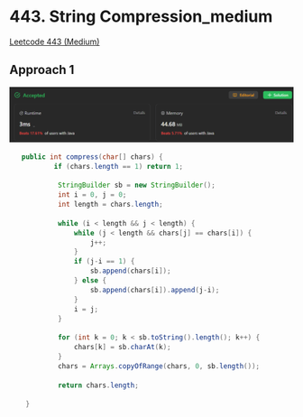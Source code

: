 # 443. String Compression_medium

[Leetcode 443 (Medium)][443]

[443]: https://leetcode.com/problems/string-compression/?envType=study-plan-v2&envId=leetcode-75

## Approach 1

![Alt text](image-1.png)

```java
   public int compress(char[] chars) {
           if (chars.length == 1) return 1;
            
            StringBuilder sb = new StringBuilder();
            int i = 0, j = 0;
            int length = chars.length;

            while (i < length && j < length) {
                while (j < length && chars[j] == chars[i]) {
                    j++;
                }
                if (j-i == 1) {
                    sb.append(chars[i]);
                } else {
                    sb.append(chars[i]).append(j-i);
                }
                i = j;
            }

            for (int k = 0; k < sb.toString().length(); k++) {
                chars[k] = sb.charAt(k);
            }
            chars = Arrays.copyOfRange(chars, 0, sb.length());

            return chars.length;

    }
```